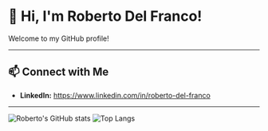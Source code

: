 # 👋 Hi, I'm Roberto Del Franco!

Welcome to my GitHub profile!

---

## 📫 Connect with Me

- **LinkedIn:** https://www.linkedin.com/in/roberto-del-franco

---

![Roberto's GitHub stats](https://github-readme-stats.vercel.app/api?username=robertodelfranco&count_private=true&show_icons=true&theme=radical)
![Top Langs](https://github-readme-stats.vercel.app/api/top-langs/?username=robertodelfranco&card_width=200&theme=radical)
